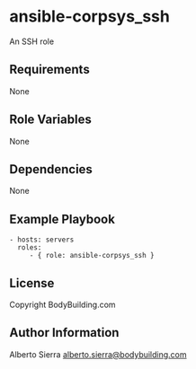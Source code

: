 ansible-corpsys_ssh
=========

An SSH role

Requirements
------------

None

Role Variables
--------------

None

Dependencies
------------

None

Example Playbook
----------------

    - hosts: servers
      roles:
         - { role: ansible-corpsys_ssh }

License
-------

Copyright BodyBuilding.com

Author Information
------------------

Alberto Sierra <alberto.sierra@bodybuilding.com>
